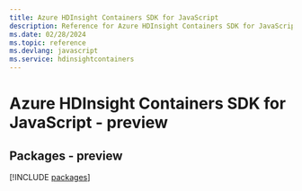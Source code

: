 ```yaml
---
title: Azure HDInsight Containers SDK for JavaScript
description: Reference for Azure HDInsight Containers SDK for JavaScript
ms.date: 02/28/2024
ms.topic: reference
ms.devlang: javascript
ms.service: hdinsightcontainers
---
```

# Azure HDInsight Containers SDK for JavaScript - preview
## Packages - preview
[!INCLUDE [packages](hdinsight-containers-index.md)]